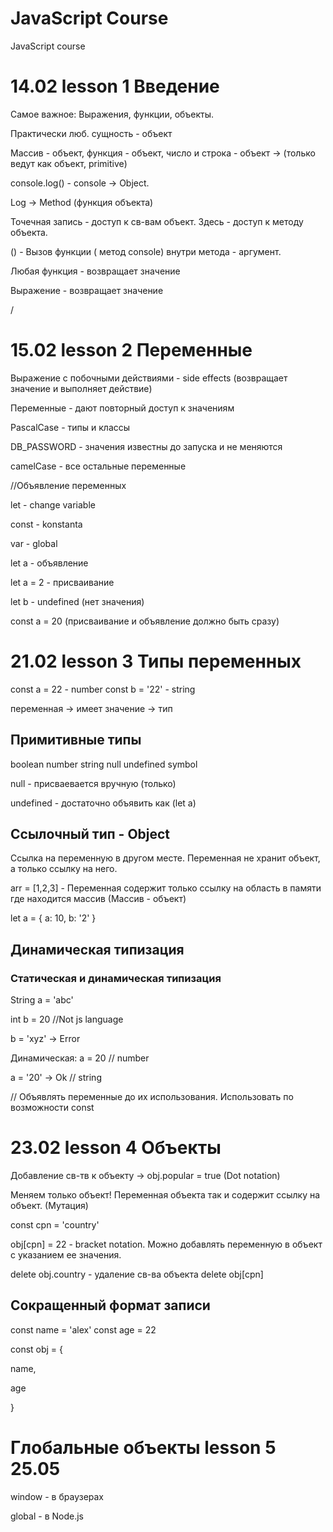 # JavaScript Course

JavaScript course

# 14.02 lesson 1 Введение

Самое важное: Выражения, функции, объекты.

Практически люб. сущность - объект

Массив - объект, функция - объект, число и строка - объект → (только ведут как объект, primitive)

console.log() - console → Object.

Log → Method (функция объекта)

Точечная запись - доступ к св-вам объект. Здесь - доступ к методу объекта.

() - Вызов функции ( метод console) внутри метода - аргумент.

Любая функция - возвращает значение

Выражение - возвращает значение

/

# 15.02 lesson 2 Переменные

Выражение с побочными действиями - side effects (возвращает значение и выполняет действие)

Переменные - дают повторный доступ к значениям

PascalCase - типы и классы

DB_PASSWORD - значения известны до запуска и не меняются

camelCase - все остальные переменные

//Объявление переменных

let - change variable

const - konstanta

var - global

let a - объявление

let a = 2 - присваивание

let b - undefined (нет значения)

const a = 20 (присваивание и объявление должно быть сразу)

# 21.02 lesson 3 Типы переменных

const a = 22 - number
const b = '22' - string

переменная -> имеет значение -> тип

## Примитивные типы

boolean
number string null undefined symbol

null - присваевается вручную (только)

undefined - достаточно объявить как (let a)

## Ссылочный тип - Object

Ссылка на переменную в другом месте. Переменная не хранит объект, а только ссылку на него.

arr = [1,2,3] - Переменная содержит только ссылку на область в памяти где находится массив (Массив - объект)

let a = {
a: 10,
b: '2'
}

## Динамическая типизация

### Cтатическая и динамическая типизация

String a = 'abc'

int b = 20 //Not js language

b = 'xyz' -> Error

Динамическая: a = 20 // number

a = '20' -> Ok // string

// Объявлять переменные до их использования. Использовать по возможности const

# 23.02 lesson 4 Объекты

Добавление св-тв к объекту -> obj.popular = true (Dot notation)

Меняем только объект! Переменная объекта так и содержит ссылку на объект. (Мутация)

const cpn = 'country'

obj[cpn] = 22 - bracket notation. Можно добавлять переменную в объект с указанием ее значения.

delete obj.country - удаление св-ва объекта
delete obj[cpn]

## Сокращенный формат записи

const name = 'alex'
const age = 22

const obj = {

name,

age

}

# Глобальные объекты lesson 5 25.05

window - в браузерах

global - в Node.js
